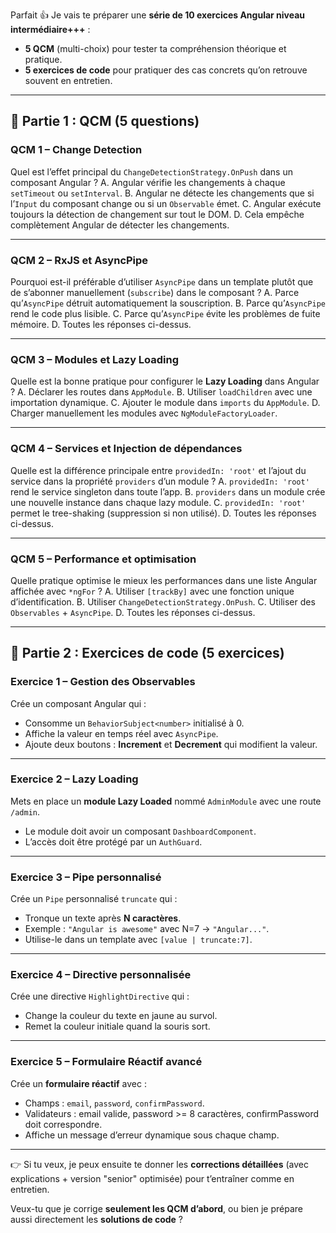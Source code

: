 Parfait 👍 Je vais te préparer une **série de 10 exercices Angular niveau intermédiaire+++** :

* **5 QCM** (multi-choix) pour tester ta compréhension théorique et pratique.
* **5 exercices de code** pour pratiquer des cas concrets qu’on retrouve souvent en entretien.

---

## 📌 Partie 1 : QCM (5 questions)

### QCM 1 – Change Detection

Quel est l’effet principal du `ChangeDetectionStrategy.OnPush` dans un composant Angular ?
A. Angular vérifie les changements à chaque `setTimeout` ou `setInterval`.
B. Angular ne détecte les changements que si l’`Input` du composant change ou si un `Observable` émet.
C. Angular exécute toujours la détection de changement sur tout le DOM.
D. Cela empêche complètement Angular de détecter les changements.

---

### QCM 2 – RxJS et AsyncPipe

Pourquoi est-il préférable d’utiliser `AsyncPipe` dans un template plutôt que de s’abonner manuellement (`subscribe`) dans le composant ?
A. Parce qu’`AsyncPipe` détruit automatiquement la souscription.
B. Parce qu’`AsyncPipe` rend le code plus lisible.
C. Parce qu’`AsyncPipe` évite les problèmes de fuite mémoire.
D. Toutes les réponses ci-dessus.

---

### QCM 3 – Modules et Lazy Loading

Quelle est la bonne pratique pour configurer le **Lazy Loading** dans Angular ?
A. Déclarer les routes dans `AppModule`.
B. Utiliser `loadChildren` avec une importation dynamique.
C. Ajouter le module dans `imports` du `AppModule`.
D. Charger manuellement les modules avec `NgModuleFactoryLoader`.

---

### QCM 4 – Services et Injection de dépendances

Quelle est la différence principale entre `providedIn: 'root'` et l’ajout du service dans la propriété `providers` d’un module ?
A. `providedIn: 'root'` rend le service singleton dans toute l’app.
B. `providers` dans un module crée une nouvelle instance dans chaque lazy module.
C. `providedIn: 'root'` permet le tree-shaking (suppression si non utilisé).
D. Toutes les réponses ci-dessus.

---

### QCM 5 – Performance et optimisation

Quelle pratique optimise le mieux les performances dans une liste Angular affichée avec `*ngFor` ?
A. Utiliser `[trackBy]` avec une fonction unique d’identification.
B. Utiliser `ChangeDetectionStrategy.OnPush`.
C. Utiliser des `Observables` + `AsyncPipe`.
D. Toutes les réponses ci-dessus.

---

## 📌 Partie 2 : Exercices de code (5 exercices)

### Exercice 1 – Gestion des Observables

Crée un composant Angular qui :

* Consomme un `BehaviorSubject<number>` initialisé à 0.
* Affiche la valeur en temps réel avec `AsyncPipe`.
* Ajoute deux boutons : **Increment** et **Decrement** qui modifient la valeur.

---

### Exercice 2 – Lazy Loading

Mets en place un **module Lazy Loaded** nommé `AdminModule` avec une route `/admin`.

* Le module doit avoir un composant `DashboardComponent`.
* L’accès doit être protégé par un `AuthGuard`.

---

### Exercice 3 – Pipe personnalisé

Crée un `Pipe` personnalisé `truncate` qui :

* Tronque un texte après **N caractères**.
* Exemple : `"Angular is awesome"` avec N=7 → `"Angular..."`.
* Utilise-le dans un template avec `[value | truncate:7]`.

---

### Exercice 4 – Directive personnalisée

Crée une directive `HighlightDirective` qui :

* Change la couleur du texte en jaune au survol.
* Remet la couleur initiale quand la souris sort.

---

### Exercice 5 – Formulaire Réactif avancé

Crée un **formulaire réactif** avec :

* Champs : `email`, `password`, `confirmPassword`.
* Validateurs : email valide, password >= 8 caractères, confirmPassword doit correspondre.
* Affiche un message d’erreur dynamique sous chaque champ.

---

👉 Si tu veux, je peux ensuite te donner les **corrections détaillées** (avec explications + version "senior" optimisée) pour t’entraîner comme en entretien.

Veux-tu que je corrige **seulement les QCM d’abord**, ou bien je prépare aussi directement les **solutions de code** ?

